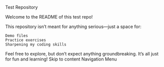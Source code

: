 Test Repository

Welcome to the README of this test repo!

This repository isn’t meant for anything serious—just a space for:

    Demo files
    Practice exercises
    Sharpening my coding skills

Feel free to explore, but don’t expect anything groundbreaking. It’s all just for fun and learning!
Skip to content
Navigation Menu
